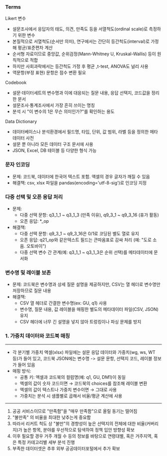 ### Terms
Likert 변수
- 설문조사에서 응답자의 태도, 의견, 만족도 등을 서열척도(ordinal scale)로 측정하기 위한 변수
- 본질적으로 서열척도(순서만 의미), 연구에서는 간단히 등간척도(interval)로 가정해 평균/표준편차 계산
- 순서형 자료이므로 중앙값, 순위검정(Mann-Whitney U, Kruskal-Wallis) 등이 원칙적으로 적합
- 하지만 사회과락에서는 등간척도 가정 후 평균 ,t-test, ANOVA도 널리 사용
- 역문항(부정 표현) 문항은 점수 변환 필요

Codebook
- 설문·데이터세트의 변수명과 이에 대응되는 질문 내용, 응답 선택지, 코드값을 정리한 문서
- 설문조사·통계조사에서 가장 흔히 쓰이는 명칭
- 분석 시 "이 변수의 1은 무슨 의미인가?"를 확인하는 용도

Data Dictionary
- 데이터베이스나 분석환경에서 필드명, 타입, 단위, 값 범위, 라벨 등을 정의한 메타데이터 사전
- 설문 뿐 아니라 모든 데이터 구조 문서에 사용
- JSON, Excel, DB 테이블 등 다양한 형식 가능

### 문자 인코딩
- 문제: 코드북, 데이터에 한국어 텍스트 포함. 액셀의 경우 글자가 깨질 수 있음
- 해결책: csv, xlsx 파일을 pandas(encoding='utf-8-sig')로 인코딩 지정

### 다중 선택 및 오픈 응답 처리
- 문제: 
    - 다중 선택 문항: q3_1_1 ~ q3_1_3 (만족 이유), q9_3_1 ~ q9_3_16 (휴가 활동)
    - 오픈 응답: *_op
- 해결책:
    - 다중 선택 문항: q9_3_1 ~ q9_3_16은 0/1로 코딩된 별도 열로 유지
    - 오픈 응답: q21_op와 같은텍스트 필드는 큰따옴표로 감싸 처리 (예: "도로 소음. 오토바이")
    - 다중 선택 변수 간 관계(예: q3_1_1 ~ q3_1_3은 순위 선택)를 메타데이터에 문서화

### 변수명 및 레이블 보존
- 문제: 코드북은 변수명과 상세 질문 설명을 제공하지만, CSV는 열 헤더로 변수명만 저장하므로 질문 내용
- 해결책:
    - CSV 열 헤더로 간결한 변수명(ex: GU, q1) 사용
    - 변수명, 질문 내용, 값 레이블을 매핑한 별도의 메타데이터 파일(CSV, JSON) 유지
    - CSV 헤더에 너무 긴 설명을 넣지 않아 트렁킹이나 파싱 문제를 방지



### 1. 가중치 데이터와 코드북 매칭
---
- 각 분기별 가중치 액셀(xlsx) 파일에는 설문 응답 데이터와 가중치(wg, ws, WT 등)가 들어 있고,
  코드북 JSON에는 변수명 -> 설문 문항, 선택지 코드, 레이블 정보가 들어 있음
- 매핑 방식:
    - 공통 키: 엑셀과 코드북의 컬럼명(예: q1, GU, DM1)이 동일
    - 엑셀의 값이 숫자 코드이면 → 코드북의 choices를 참조해 레이블 변환
    - 엑셀의 값이 텍스트나 가중치 변수이면 → 그대로 사용
    - 가중치는 분석 시 샘플별로 곱해서 비율/평균 계산에 사용

-------------------------------------------------

1. 공공 서비스이므로 "만족함"을 "매우 만족함"으로 올릴 동기는 떨어짐
2. "불만족" 의 비율을 최대한 낮추는게 중요함
3. 따라서 리커트 척도 상 "불만"의 경향성이 높은 선택지의 전체에 대한 비율(커버리지)가 높은 항목, 분야를 우선적으로 탐색하여 정책 입안 방향성 확보
4. 이후 필요할 경우 거주 개월 수 등의 정보를 바탕으로 연령대별, 혹은 거주지역, 혹은 특정 카테고리별 세부 분석 진행
5. 부족한 데이터셋은 추후 외부 공공데이터포털에서 추가 확보
